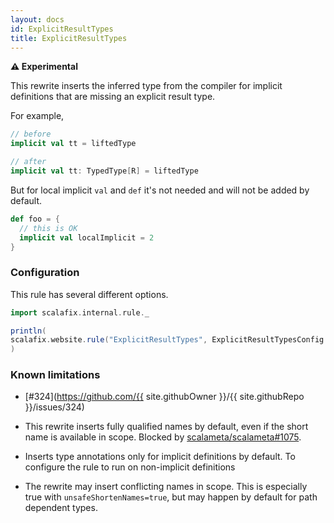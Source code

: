 ```yaml
---
layout: docs
id: ExplicitResultTypes
title: ExplicitResultTypes
---
```


**⚠️ Experimental**

This rewrite inserts the inferred type from the compiler for implicit
definitions that are missing an explicit result type.

For example,

```scala
// before
implicit val tt = liftedType

// after
implicit val tt: TypedType[R] = liftedType
```

But for local implicit `val` and `def` it's not needed and will not be added by
default.

```scala
def foo = {
  // this is OK
  implicit val localImplicit = 2
}
```

### Configuration

This rule has several different options.

```scala mdoc:passthrough
import scalafix.internal.rule._
```

```scala mdoc:passthrough
println(
scalafix.website.rule("ExplicitResultTypes", ExplicitResultTypesConfig.default)
)
```

### Known limitations

- [#324](https://github.com/{{ site.githubOwner
  }}/{{ site.githubRepo }}/issues/324)

- This rewrite inserts fully qualified names by default, even if the short name
  is available in scope. Blocked by
  [scalameta/scalameta#1075](https://github.com/scalameta/scalameta/issues/1075).

- Inserts type annotations only for implicit definitions by default. To
  configure the rule to run on non-implicit definitions

- The rewrite may insert conflicting names in scope. This is especially true
  with `unsafeShortenNames=true`, but may happen by default for path dependent
  types.
